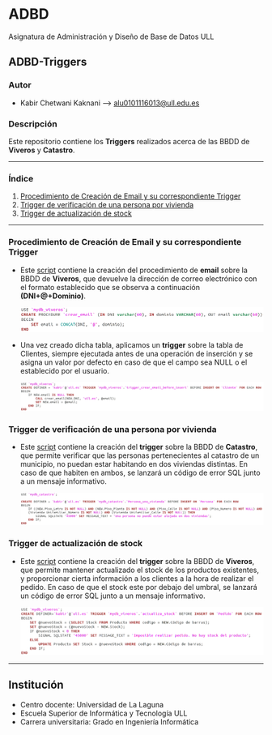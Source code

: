 # ADBD
Asignatura de Administración y Diseño de Base de Datos ULL

## ADBD-Triggers

### Autor
- Kabir Chetwani Kaknani --> <alu0101116013@ull.edu.es>


### Descripción
Este repositorio contiene los **Triggers** realizados acerca de las BBDD de **Viveros** y **Catastro**.

___

### Índice

1. [Procedimiento de Creación de Email y su correspondiente Trigger](#id1)
2. [Trigger de verificación de una persona por vivienda](#id2)
3. [Trigger de actualización de stock](#id3)
___


### Procedimiento de Creación de Email y su correspondiente Trigger <a name="id1"></a>
- Este [script](https://github.com/alu0101116013/ADBD-Triggers/blob/main/Scripts%20SQL/viveros.sql) contiene la creación del procedimiento de **email** sobre la BBDD de **Viveros**, que devuelve la dirección de correo electrónico con el formato establecido que se observa a continuación **(DNI+@+Dominio)**.

	![Imagen](https://github.com/alu0101116013/ADBD-Triggers/blob/main/Screenshots/procedure_email.png)

- Una vez creado dicha tabla, aplicamos un **trigger** sobre la tabla de Clientes, siempre ejecutada antes de una operación de inserción y se asigna un valor por defecto en caso de que el campo sea NULL o el establecido por el usuario.

	![Imagen](https://github.com/alu0101116013/ADBD-Triggers/blob/main/Screenshots/trigger_email.png)


### Trigger de verificación de una persona por vivienda <a name="id2"></a>
- Este [script](https://github.com/alu0101116013/ADBD-Triggers/blob/main/Scripts%20SQL/catastro.sql) contiene la creación del **trigger** sobre la BBDD de **Catastro**, que permite verificar que las personas pertenecientes al catastro de un municipio, no puedan estar habitando en dos viviendas distintas. En caso de que habiten en ambos, se lanzará un código de error SQL junto a un mensaje informativo.

	![Imagen](https://github.com/alu0101116013/ADBD-Triggers/blob/main/Screenshots/trigger_catastro.png)


### Trigger de actualización de stock <a name="id2"></a>
-  Este [script](https://github.com/alu0101116013/ADBD-Triggers/blob/main/Scripts%20SQL/viveros.sql) contiene la creación del **trigger** sobre la BBDD de **Viveros**, que permite mantener actualizado el stock de los productos existentes, y proporcionar cierta información a los clientes a la hora de realizar el pedido. En caso de que el stock este por debajo del umbral, se lanzará un código de error SQL junto a un mensaje informativo.

	![Imagen](https://github.com/alu0101116013/ADBD-Triggers/blob/main/Screenshots/trigger_stock.png)


___

## Institución
* Centro docente: Universidad de La Laguna
* Escuela Superior de Informática y Tecnología ULL
* Carrera universitaria: Grado en Ingeniería Informática

